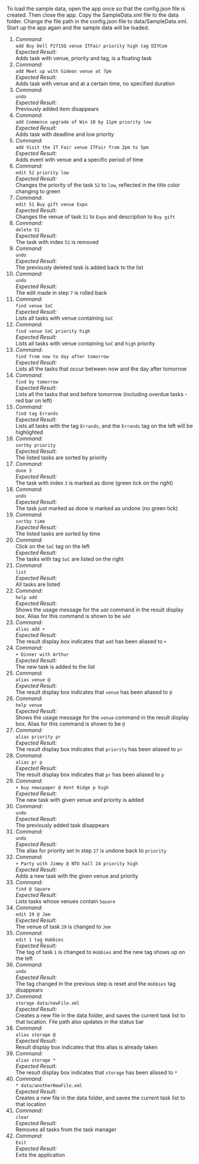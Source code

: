 To load the sample data, open the app once so that the config.json file is created. Then close the app. Copy the SampleData.xml file to the data folder. Change the file path in the config.json file to data/SampleData.xml. Start up the app again and the sample data will be loaded.

1.	*Command:*<br>
    `add Buy Dell P2715Q venue ITFair priority high tag DIYCom`<br>
    *Expected Result:*<br>
    Adds task with venue, priority and tag, is a floating task
2.	*Command:*<br>
    `add Meet up with Gideon venue at 7pm`<br>
    *Expected Result:*<br>
    Adds task with venue and at a certain time, no specified duration
3.	*Command:*<br>
    `undo`<br>
    *Expected Result:*<br>
    Previously added item disappears
4.	*Command:*<br>
    `add Commence upgrade of Win 10 by 11pm priority low`<br>
    *Expected Result:*<br>
    Adds task with deadline and low priority
5.	*Command:*<br>
    `add Visit the IT Fair venue ITFair from 2pm to 5pm`<br>
    *Expected Result:*<br>
    Adds event with venue and a specific period of time
6.	*Command:*<br>
    `edit 52 priority low`<br>
    *Expected Result:*<br>
    Changes the priority of the task `52` to `low`, reflected in the title color changing to green
7.	*Command:*<br>
    `edit 51 Buy gift venue Expo`<br>
    *Expected Result:*<br>
    Changes the venue of task `51` to `Expo` and description to `Buy gift`
8.	*Command:*<br>
    `delete 51`<br>
    *Expected Result:*<br>
    The task with index `51` is removed
9.	*Command:*<br>
    `undo`<br>
    *Expected Result:*<br>
    The previously deleted task is added back to the list
10.	*Command:*<br>
    `undo`<br>
    *Expected Result:*<br>
    The edit made in step `7` is rolled back
11.	*Command:*<br>
    `find venue SoC`<br>
    *Expected Result:*<br>
    Lists all tasks with venue containing `SoC`
12.	*Command:*<br>
    `find venue SoC priority high`<br>
    *Expected Result:*<br>
    Lists all tasks with venue containing `SoC` and `high` priority
13.	*Command:*<br>
    `find from now to day after tomorrow`<br>
    *Expected Result:*<br>
    Lists all the tasks that occur between now and the day after tomorrow
14.	*Command:*<br>
    `find by tomorrow`<br>
    *Expected Result:*<br>
    Lists all the tasks that end before tomorrow (including overdue tasks - red bar on left)
15.	*Command:*<br>
    `find tag Errands`<br>
    *Expected Result:*<br>
    Lists all tasks with the tag `Errands`, and the `Errands` tag on the left will be highlighted
16.	*Command:*<br>
    `sortby priority`<br>
    *Expected Result:*<br>
    The listed tasks are sorted by priority
17.	*Command:*<br>
    `done 3`<br>
    *Expected Result:*<br>
    The task with index `3` is marked as done (green tick on the right)
18.	*Command:*<br>
    `undo`<br>
    *Expected Result:*<br>
    The task just marked as done is marked as undone (no green tick)
19.	*Command:*<br>
    `sortby time`<br>
    *Expected Result:*<br>
    The listed tasks are sorted by time
20.	*Command:*<br>
    Click on the `SoC` tag on the left<br>
    *Expected Result:*<br>
    The tasks with tag `SoC` are listed on the right
21.	*Command:*<br>
    `list`<br>
    *Expected Result:*<br>
    All tasks are listed
22.	*Command:*<br>
    `help add`<br>
    *Expected Result:*<br>
    Shows the usage message for the `add` command in the result display box. Alias for this command is shown to be `add`
23.	*Command:*<br>
    `alias add +`<br>
    *Expected Result:*<br>
    The result display box indicates that `add` has been aliased to `+`
24.	*Command:*<br>
    `+ Dinner with Arthur`<br>
    *Expected Result:*<br>
    The new task is added to the list
25.	*Command:*<br>
    `alias venue @`<br>
    *Expected Result:*<br>
    The result display box indicates that `venue` has been aliased to `@`
26. *Command:*<br>
    `help venue`<br>
    *Expected Result:*<br>
    Shows the usage message for the `venue` command in the result display box. Alias for this command is shown to be `@`
27.	*Command:*<br>
    `alias priority pr`<br>
    *Expected Result:*<br>
    The result display box indicates that `priority` has been aliased to `pr`
28.	*Command:*<br>
    `alias pr p`<br>
    *Expected Result:*<br>
    The result display box indicates that `pr` has been aliased to `p`
28.	*Command:*<br>
    `+ buy newspaper @ Kent Ridge p high`<br>
    *Expected Result:*<br>
    The new task with given venue and priority is added
29.	*Command:*<br>
    `undo`<br>
    *Expected Result:*<br>
    The previously added task disappears
30.	*Command:*<br>
    `undo`<br>
    *Expected Result:*<br>
    The alias for priority set in step `27` is undone back to `priority`
31.	*Command:*<br>
		`+ Party with Jimmy @ NTU hall 24 priority high`<br>
    *Expected Result:*<br>
    Adds a new task with the given venue and priority
32.	*Command:*<br>
    `find @ Square`<br>
    *Expected Result:*<br>
    Lists tasks whose venues contain `Square`
33.	*Command:*<br>
    `edit 29 @ Jem`<br>
    *Expected Result:*<br>
    The venue of task `29` is changed to `Jem`
34.	*Command:*<br>
    `edit 1 tag Hobbies`<br>
    *Expected Result:*<br>
    The tag of task `1` is changed to `Hobbies` and the new tag shows up on the left
35.	*Command:*<br>
    `undo`<br>
    *Expected Result:*<br>
    The tag changed in the previous step is reset and the `Hobbies` tag disappears
36.	*Command:*<br>
    `storage data/newFile.xml`<br>
    *Expected Result:*<br>
    Creates a new file in the data folder, and saves the current task list to that location. File path also updates in the status bar
37.	*Command:*<br>
    `alias storage @`<br>
    *Expected Result:*<br>
    Result display box indicates that this alias is already taken
38.	*Command:*<br>
    `alias storage *`<br>
    *Expected Result:*<br>
    The result display box indicates that `storage` has been aliased to `*`
39.	*Command:*<br>
		`* data/anotherNewFile.xml`<br>
    *Expected Result:*<br>
	  Creates a new file in the data folder, and saves the current task list to that location
40.	*Command:*<br>
		`clear`<br>
    *Expected Result:*<br>
	  Removes all tasks from the task manager
41.	*Command:*<br>
    `Exit`<br>
    *Expected Result:*<br>
    Exits the application
